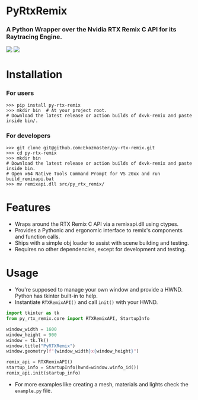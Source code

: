 # PyRtxRemix
### A Python Wrapper over the Nvidia RTX Remix C API for its Raytracing Engine.
![](docs/images/main_page.jpg)
![](docs/images/code_sample.jpg)

# Installation
### For users
```commandline
>>> pip install py-rtx-remix
>>> mkdir bin  # At your project root.
# Download the latest release or action builds of dxvk-remix and paste inside bin/.
```

### For developers
```commandline
>>> git clone git@github.com:Ekozmaster/py-rtx-remix.git
>>> cd py-rtx-remix
>>> mkdir bin
# Download the latest release or action builds of dxvk-remix and paste inside bin.
# Open x64 Native Tools Command Prompt for VS 20xx and run build_remixapi.bat
>>> mv remixapi.dll src/py_rtx_remix/
```

# Features
- Wraps around the RTX Remix C API via a remixapi.dll using ctypes.
- Provides a Pythonic and ergonomic interface to remix's components and function calls.
- Ships with a simple obj loader to assist with scene building and testing.
- Requires no other dependencies, except for development and testing.

# Usage
- You're supposed to manage your own window and provide a HWND. Python has tkinter built-in to help.
- Instantiate `RTXRemixAPI()` and call `init()` with your HWND.
```python
import tkinter as tk
from py_rtx_remix.core import RTXRemixAPI, StartupInfo

window_width = 1600
window_height = 900
window = tk.Tk()
window.title("PyRTXRemix")
window.geometry(f"{window_width}x{window_height}")

remix_api = RTXRemixAPI()
startup_info = StartupInfo(hwnd=window.winfo_id())
remix_api.init(startup_info)
```
- For more examples like creating a mesh, materials and lights check the `example.py` file.